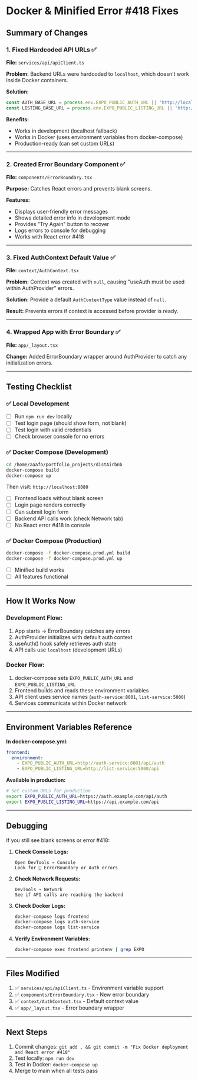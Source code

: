 # Docker & Minified Error #418 Fixes

## Summary of Changes

### 1. **Fixed Hardcoded API URLs** ✅
**File:** `services/api/apiClient.ts`

**Problem:** Backend URLs were hardcoded to `localhost`, which doesn't work inside Docker containers.

**Solution:** 
```typescript
const AUTH_BASE_URL = process.env.EXPO_PUBLIC_AUTH_URL || 'http://localhost:8001/api/auth';
const LISTING_BASE_URL = process.env.EXPO_PUBLIC_LISTING_URL || 'http://localhost:5000/api';
```

**Benefits:**
- Works in development (localhost fallback)
- Works in Docker (uses environment variables from docker-compose)
- Production-ready (can set custom URLs)

---

### 2. **Created Error Boundary Component** ✅
**File:** `components/ErrorBoundary.tsx`

**Purpose:** Catches React errors and prevents blank screens.

**Features:**
- Displays user-friendly error messages
- Shows detailed error info in development mode
- Provides "Try Again" button to recover
- Logs errors to console for debugging
- Works with React error #418

---

### 3. **Fixed AuthContext Default Value** ✅
**File:** `context/AuthContext.tsx`

**Problem:** Context was created with `null`, causing "useAuth must be used within AuthProvider" errors.

**Solution:** Provide a default `AuthContextType` value instead of `null`.

**Result:** Prevents errors if context is accessed before provider is ready.

---

### 4. **Wrapped App with Error Boundary** ✅
**File:** `app/_layout.tsx`

**Change:** Added ErrorBoundary wrapper around AuthProvider to catch any initialization errors.

---

## Testing Checklist

### ✅ Local Development
- [ ] Run `npm run dev` locally
- [ ] Test login page (should show form, not blank)
- [ ] Test login with valid credentials
- [ ] Check browser console for no errors

### ✅ Docker Compose (Development)
```bash
cd /home/aaafo/portfolio_projects/distAirbnb
docker-compose build
docker-compose up
```

Then visit: `http://localhost:8080`

- [ ] Frontend loads without blank screen
- [ ] Login page renders correctly
- [ ] Can submit login form
- [ ] Backend API calls work (check Network tab)
- [ ] No React error #418 in console

### ✅ Docker Compose (Production)
```bash
docker-compose -f docker-compose.prod.yml build
docker-compose -f docker-compose.prod.yml up
```

- [ ] Minified build works
- [ ] All features functional

---

## How It Works Now

### Development Flow:
1. App starts → ErrorBoundary catches any errors
2. AuthProvider initializes with default auth context
3. useAuth() hook safely retrieves auth state
4. API calls use `localhost` (development URLs)

### Docker Flow:
1. docker-compose sets `EXPO_PUBLIC_AUTH_URL` and `EXPO_PUBLIC_LISTING_URL`
2. Frontend builds and reads these environment variables
3. API client uses service names (`auth-service:8001`, `list-service:5000`)
4. Services communicate within Docker network

---

## Environment Variables Reference

**In docker-compose.yml:**
```yaml
frontend:
  environment:
    - EXPO_PUBLIC_AUTH_URL=http://auth-service:8001/api/auth
    - EXPO_PUBLIC_LISTING_URL=http://list-service:5000/api
```

**Available in production:**
```bash
# Set custom URLs for production
export EXPO_PUBLIC_AUTH_URL=https://auth.example.com/api/auth
export EXPO_PUBLIC_LISTING_URL=https://api.example.com/api
```

---

## Debugging

If you still see blank screens or error #418:

1. **Check Console Logs:**
   ```
   Open DevTools → Console
   Look for 🔴 ErrorBoundary or Auth errors
   ```

2. **Check Network Requests:**
   ```
   DevTools → Network
   See if API calls are reaching the backend
   ```

3. **Check Docker Logs:**
   ```bash
   docker-compose logs frontend
   docker-compose logs auth-service
   docker-compose logs list-service
   ```

4. **Verify Environment Variables:**
   ```bash
   docker-compose exec frontend printenv | grep EXPO
   ```

---

## Files Modified
1. ✅ `services/api/apiClient.ts` - Environment variable support
2. ✅ `components/ErrorBoundary.tsx` - New error boundary
3. ✅ `context/AuthContext.tsx` - Default context value
4. ✅ `app/_layout.tsx` - Error boundary wrapper

---

## Next Steps
1. Commit changes: `git add . && git commit -m "Fix Docker deployment and React error #418"`
2. Test locally: `npm run dev`
3. Test in Docker: `docker-compose up`
4. Merge to main when all tests pass
